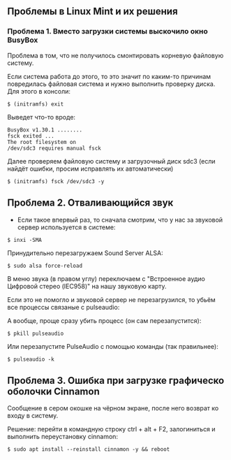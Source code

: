 ## Проблемы в Linux Mint и их решения

### Проблема 1. Вместо загрузки системы выскочило окно BusyBox

Проблема в том, что не получилось смонтировать корневую файловую систему.

Если система работа до этого, то это значит по каким-то причинам повредилась файловая система и нужно выполнить проверку диска.
Для этого в консоли:
```
$ (initramfs) exit
```

Выведет что-то вроде:

```
BusyBox v1.30.1 ........
fsck exited ...
The root filesystem on
/dev/sdс3 requires manual fsck
```

Далее проверяем файловую систему и загрузочный диск sdc3 
(если найдёт ошибки, просим исправлять их автоматически)
```
$ (initramfs) fsck /dev/sdc3 -y
```

## Проблема 2. Отваливающийся звук

- Если такое впервый раз, то сначала смотрим, что у нас за звуковой сервер используется в системе:
```
$ inxi -SMA
```

Принудительно перезагружаем Sound Server ALSA:
```
$ sudo alsa force-reload
```

В меню звука (в правом углу) переключаем с "Встроенное аудио Цифровой стерео (IEC958)" на нашу звуковую карту.

Если это не помогло и звуковой сервер не перезагрузился, то убьём все процессы связаные с pulseaudio:

А вообще, проще сразу убить процесс (он сам перезапустится):

```
$ pkill pulseaudio
```

Или перезапустите PulseAudio с помощью команды (так правильнее):
```
$ pulseaudio -k
```

## Проблема 3. Ошибка при загрузке графическо оболочки Cinnamon

Сообщение в сером окошке на чёрном экране, после него возврат ко входу в систему.

Решение: перейти в командную строку ctrl + alt + F2, залогиниться и выполнить переустановку cinnamon:

```
$ sudo apt install --reinstall cinnamon -y && reboot
```

